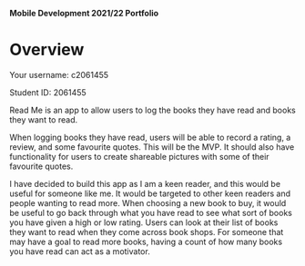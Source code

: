 **Mobile Development 2021/22 Portfolio**
# Overview

Your username: c2061455

Student ID: 2061455

Read Me is an app to allow users to log the books they have read and books they want to read. 

When logging books they have read, users will be able to record a rating, a review, and some favourite quotes. This will be the MVP. It should also have functionality for users to create shareable pictures with some of their favourite quotes.

I have decided to build this app as I am a keen reader, and this would be useful for someone like me. It would be targeted to other keen readers and people wanting to read more. When choosing a new book to buy, it would be useful to go back through what you have read to see what sort of books you have given a high or low rating. Users can look at their list of books they want to read when they come across book shops. For someone that may have a goal to read more books, having a count of how many books you have read can act as a motivator.


